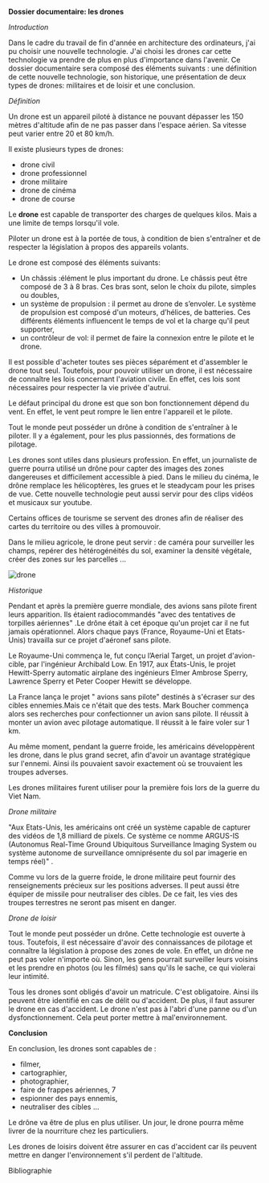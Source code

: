 **Dossier documentaire: les drones**


*Introduction*

Dans le cadre du travail de fin d'année en architecture des ordinateurs, j'ai pu choisir une nouvelle technologie. J'ai choisi les drones car cette technologie va prendre de plus en plus d'importance dans l'avenir. Ce dossier documentaire sera composé des éléments suivants : une définition de cette nouvelle technologie, son historique, une présentation de deux types de drones: militaires et de loisir et une conclusion.

*Définition*

Un drone est un appareil piloté à distance ne pouvant dépasser les 150 mètres d'altitude afin de ne pas passer dans l'espace aérien. Sa vitesse peut varier entre 20 et 80 km/h.

Il existe plusieurs types de drones: 
* drone civil
* drone professionnel
* drone militaire
* drone de cinéma
* drone de course


Le **drone** est capable de transporter des charges de quelques kilos. Mais a une limite de temps lorsqu'il vole. 

Piloter un drone est à la portée de tous, à condition de bien s'entraîner et de respecter la législation à propos des appareils volants.

Le drone est composé des éléments suivants:

* Un châssis :élément le plus important du drone. Le châssis peut être composé de 3 à 8 bras.  Ces bras sont, selon le choix du pilote, simples ou doubles,
* un système de propulsion : il permet au drone de s’envoler. Le système de propulsion est composé d'un moteurs, d’hélices, de batteries. Ces différents éléments influencent le temps de vol et la charge qu'il peut supporter,
* un contrôleur de vol: il permet de faire la connexion entre le pilote et le drone. 


Il est possible d'acheter toutes ses pièces séparément et d'assembler le drone tout seul.  Toutefois, pour pouvoir utiliser un drone, il est nécessaire de connaître les lois concernant l'aviation civile. En effet, ces lois sont nécessaires pour respecter la vie privée d'autrui.

Le défaut principal du drone est que son bon fonctionnement dépend du vent. En effet, le vent peut rompre le lien entre l'appareil et le pilote.

Tout le monde peut posséder un drône à condition de s'entraîner à le piloter. Il y a également, pour les plus  passionnés, des formations de pilotage.

Les drones sont utiles dans plusieurs profession. En effet, un journaliste de guerre pourra utilisé un drône pour capter des images des zones dangereuses et difficilement accessible à pied.  Dans le milieu du cinéma, le drône remplace les hélicoptères, les grues et le steadycam pour les prises de vue. Cette nouvelle technologie peut aussi servir pour des clips vidéos et musicaux sur youtube. 

Certains offices de tourisme se servent des drones afin de réaliser des cartes du territoire ou des villes à promouvoir. 

Dans le milieu agricole, le drone peut servir : de caméra pour surveiller les champs, repérer des hétérogénéités du sol, examiner la densité végétale, créer des zones sur les parcelles ... 

![drone](https://www.backpackerguide.nz/wp-content/uploads/2018/06/pexels-photo-336232.jpeg "Un drône qui vole")

*Historique*

Pendant et après la première guerre mondiale, des avions sans pilote firent leurs apparition. Ils étaient radiocommandés "avec des tentatives de torpilles aériennes" .Le drône était à cet époque qu'un projet car il ne fut jamais opérationnel. Alors chaque pays (France, Royaume-Uni et Etats-Unis) travailla sur ce projet  d'aéronef sans pilote. 

Le Royaume-Uni commença le, fut conçu l’Aerial Target, un projet d'avion-cible, par l'ingénieur Archibald Low. En 1917, aux États-Unis, le projet Hewitt-Sperry automatic airplane des ingénieurs Elmer Ambrose Sperry, Lawrence Sperry et Peter Cooper Hewitt se développe.

La France lança le projet " avions sans pilote" destinés à s'écraser sur des cibles ennemies.Mais ce n'était que des tests. Mark Boucher commença alors ses recherches pour confectionner un avion sans pilote. Il réussit à monter un avion avec pilotage automatique. Il réussit à le faire voler sur 1 km.  

Au même moment, pendant la guerre froide, les américains développèrent les drone, dans le plus grand secret, afin d'avoir un avantage stratégique sur l'ennemi. Ainsi ils pouvaient savoir exactement où se trouvaient les troupes adverses. 

Les drones militaires furent utiliser pour la première fois lors de la guerre du Viet Nam.

*Drone militaire* 

"Aux Etats-Unis, les américains ont créé un système capable de capturer des vidéos de 1,8 milliard de pixels. Ce système ce nomme ARGUS-IS (Autonomus Real-Time Ground Ubiquitous Surveillance Imaging System ou système autonome de surveillance omniprésente du sol par imagerie en temps réel)" .

Comme vu lors de la guerre froide, le drone militaire peut fournir des renseignements précieux sur les positions adverses. Il peut aussi être équiper de missile pour neutraliser des cibles. De ce fait, les vies des troupes terrestres ne seront pas misent en danger.

*Drone de loisir*

Tout le monde peut posséder un drône. Cette technologie est ouverte à tous. Toutefois, il est nécessaire d'avoir des connaissances de pilotage et connaître la législation à propose des zones de vole. En effet, un drône ne peut pas voler n'importe où. Sinon, les gens pourrait surveiller leurs voisins et les prendre en photos (ou les filmés) sans qu'ils le sache, ce qui violerai leur intimité. 

Tous les drones sont obligés d'avoir un matricule. C'est obligatoire. Ainsi ils peuvent être identifié en cas de délit ou d'accident. De plus, il faut assurer le drone en cas d'accident. Le drone n'est pas à l'abri d'une panne ou d'un dysfonctionnement. Cela peut porter mettre à mal'environnement. 

**Conclusion**

En conclusion, les drones sont capables de : 

* filmer, 
* cartographier, 
* photographier, 
* faire de frappes aériennes, 7
* espionner des pays ennemis, 
* neutraliser des cibles ... 

Le drône va être de plus en plus utiliser. Un jour, le drone pourra même livrer de la nourriture chez les particuliers. 

Les drones de loisirs doivent être assurer en cas d'accident car ils peuvent mettre en danger l'environnement s'il perdent de l'altitude.

Bibliographie
